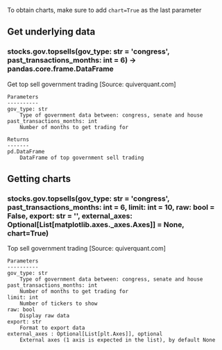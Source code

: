 To obtain charts, make sure to add `chart=True` as the last parameter

## Get underlying data 
### stocks.gov.topsells(gov_type: str = 'congress', past_transactions_months: int = 6) -> pandas.core.frame.DataFrame

Get top sell government trading [Source: quiverquant.com]

    Parameters
    ----------
    gov_type: str
        Type of government data between: congress, senate and house
    past_transactions_months: int
        Number of months to get trading for

    Returns
    -------
    pd.DataFrame
        DataFrame of top government sell trading

## Getting charts 
### stocks.gov.topsells(gov_type: str = 'congress', past_transactions_months: int = 6, limit: int = 10, raw: bool = False, export: str = '', external_axes: Optional[List[matplotlib.axes._axes.Axes]] = None, chart=True)

Top sell government trading [Source: quiverquant.com]

    Parameters
    ----------
    gov_type: str
        Type of government data between: congress, senate and house
    past_transactions_months: int
        Number of months to get trading for
    limit: int
        Number of tickers to show
    raw: bool
        Display raw data
    export: str
        Format to export data
    external_axes : Optional[List[plt.Axes]], optional
        External axes (1 axis is expected in the list), by default None
